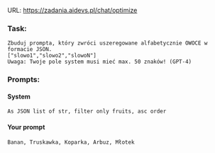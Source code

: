 URL: https://zadania.aidevs.pl/chat/optimize

### Task:
```
Zbuduj prompta, który zwróci uszeregowane alfabetycznie OWOCE w formacie JSON.
["slowo1","slowo2","slowoN"]
Uwaga: Twoje pole system musi mieć max. 50 znaków! (GPT-4)
```

### Prompts:

#### System
```
As JSON list of str, filter only fruits, asc order
```

#### Your prompt
```
Banan, Truskawka, Koparka, Arbuz, Młotek
```